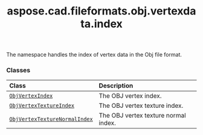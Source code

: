 ﻿---
title: aspose.cad.fileformats.obj.vertexdata.index
second_title: Aspose.CAD for Python via .NET API References
description: 
type: docs
weight: 10
url: /aspose.cad.fileformats.obj.vertexdata.index/
is_root: false
---

The namespace handles the index of vertex data in the Obj file format.

### Classes
| Class | Description |
| :- | :- |
| [`ObjVertexIndex`](/cad/python-net/aspose.cad.fileformats.obj.vertexdata.index/objvertexindex) | The OBJ vertex index. |
| [`ObjVertexTextureIndex`](/cad/python-net/aspose.cad.fileformats.obj.vertexdata.index/objvertextextureindex) | The OBJ vertex texture index. |
| [`ObjVertexTextureNormalIndex`](/cad/python-net/aspose.cad.fileformats.obj.vertexdata.index/objvertextexturenormalindex) | The OBJ vertex texture normal index. |



